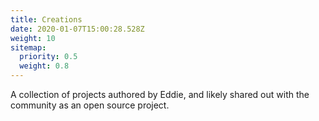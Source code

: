 ```yaml
---
title: Creations
date: 2020-01-07T15:00:28.528Z
weight: 10
sitemap:
  priority: 0.5
  weight: 0.8
---
```

<!--

This page represents the landing page for "creations" section. It is also shown under the homepage header for "creations". It should be therefore relatively short and sweet.

\-->



<p>A collection of projects authored by Eddie, and likely shared out with the community as an open source project.</p>
